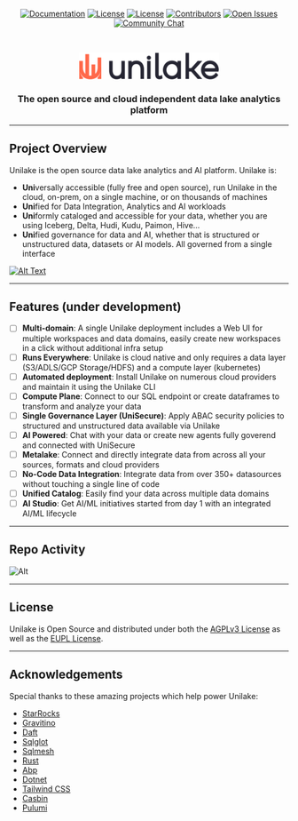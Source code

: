 <div align="center">

[![Documentation](https://img.shields.io/github/v/release/unilakehq/docs.unilake?label=Docs&color=23cc71)](https://docs.unilake.com)
[![License](https://img.shields.io/github/license/unilakehq/unilake)](https://github.com/unilakehq/unilake/blob/main/LICENSE-AGPL)
[![License](https://img.shields.io/badge/license-EUPL--1.2-green)](https://github.com/unilakehq/unilake/blob/main/LICENSE-EUPL)
[![Contributors](https://img.shields.io/github/contributors/unilakehq/unilake)](https://github.com/unilakehq/unilake/graphs/contributors)
[![Open Issues](https://img.shields.io/github/issues-raw/unilakehq/unilake)](https://github.com/unilakehq/unilake/issues)
[![Community Chat](https://img.shields.io/badge/zulip-join_chat-brightgreen.svg)](https://chat.unilake.com)

</div>

&nbsp;

<div align="center">
  <picture>
    <source media="(prefers-color-scheme: dark)" srcset="https://raw.githubusercontent.com/unilakehq/www.unilake/refs/heads/main/src/wwwroot/img/logo_unilake_light.png">
    <source media="(prefers-color-scheme: light)" srcset="https://raw.githubusercontent.com/unilakehq/www.unilake/refs/heads/main/src/wwwroot/img/logo_unilake_dark.png">
    <img alt="Unilake logo" src="https://raw.githubusercontent.com/unilakehq/www.unilake/refs/heads/main/src/wwwroot/img/logo_unilake_dark.png" width="50%">
  </picture>
</div>

<h3 align="center">
   The open source and cloud independent data lake analytics platform
</h3>

---
## Project Overview 

Unilake is the open source data lake analytics and AI platform. Unilake is:

- **Uni**versally accessible (fully free and open source), run Unilake in the cloud, on-prem, on a single machine, or on thousands of machines
- **Uni**fied for Data Integration, Analytics and AI workloads
- **Uni**formly cataloged and accessible for your data, whether you are using Iceberg, Delta, Hudi, Kudu, Paimon, Hive...
- **Uni**fied governance for data and AI, whether that is structured or unstructured data, datasets or AI models. All governed from a single interface

[![Alt Text](https://www-unilake.coolify.avd.unilake.com/img/landing/glowing-hero.png "Unilake Preview")](http://unilake.com)

---
## Features (under development)

- [ ] **Multi-domain**: A single Unilake deployment includes a Web UI for multiple workspaces and data domains, easily create new workspaces in a click without additional infra setup
- [ ] **Runs Everywhere**: Unilake is cloud native and only requires a data layer (S3/ADLS/GCP Storage/HDFS) and a compute layer (kubernetes)
- [ ] **Automated deployment**: Install Unilake on numerous cloud providers and maintain it using the Unilake CLI
- [ ] **Compute Plane**: Connect to our SQL endpoint or create dataframes to transform and analyze your data
- [ ] **Single Governance Layer (UniSecure)**: Apply ABAC security policies to structured and unstructured data available via Unilake
- [ ] **AI Powered**: Chat with your data or create new agents fully goverend and connected with UniSecure
- [ ] **Metalake**: Connect and directly integrate data from across all your sources, formats and cloud providers
- [ ] **No-Code Data Integration**: Integrate data from over 350+ datasources without touching a single line of code
- [ ] **Unified Catalog**: Easily find your data across multiple data domains
- [ ] **AI Studio**: Get AI/ML initiatives started from day 1 with an integrated AI/ML lifecycle

---
## Repo Activity

![Alt](https://repobeats.axiom.co/api/embed/03bec3a6f474e5f243c0e2e841a5451573dd10e2.svg "Repobeats analytics image")

---
## License

Unilake is Open Source and distributed under both the [AGPLv3 License](https://github.com/unilakehq/unilake/blob/main/LICENSE-AGPL) as well as the [EUPL License](https://github.com/unilakehq/unilake/blob/main/LICENSE-EUPL). 

---
## Acknowledgements

Special thanks to these amazing projects which help power Unilake:

- [StarRocks](https://www.starrocks.io/)
- [Gravitino](https://gravitino.apache.org/)
- [Daft](https://www.getdaft.io/)
- [Sqlglot](https://sqlglot.com/sqlglot.html)
- [Sqlmesh](https://sqlmesh.readthedocs.io/en/stable/)
- [Rust](https://www.rust-lang.org/)
- [Abp](https://abp.io/)
- [Dotnet](https://dotnet.microsoft.com/en-us/)
- [Tailwind CSS](https://tailwindcss.com/)
- [Casbin](https://casbin.org/)
- [Pulumi](https://www.pulumi.com/)
